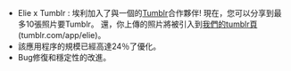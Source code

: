 - Elie x Tumblr : 埃利加入了與一個的[Tumblr](//tumblr.com)合作夥伴! 現在，您可以分享到最多10張照片要Tumblr。 還，你上傳的照片將被引入到[我們的tumblr頁](//tumblr.com/app/elie) (tumblr.com/app/elie)。
- 該應用程序的規模已經高達24％了優化。
- Bug修復和穩定性的改進。